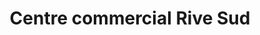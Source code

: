 ---
title: "Centre commercial Rive Sud"
url: /arnage/centre-commercial-rive-sud/
shop: centre commercial
---